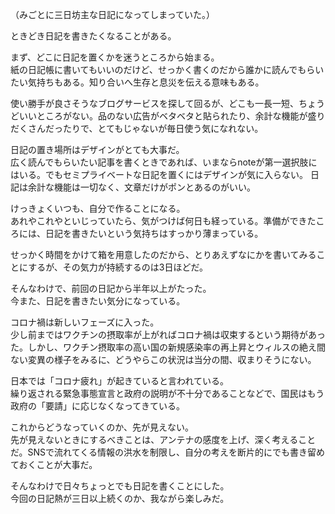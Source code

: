 （みごとに三日坊主な日記になってしまっていた。）

ときどき日記を書きたくなることがある。

まず、どこに日記を置くかを迷うところから始まる。  
紙の日記帳に書いてもいいのだけど、せっかく書くのだから誰かに読んでもらいたい気持ちもある。知り合いへ生存と息災を伝える意味もある。

使い勝手が良さそうなブログサービスを探して回るが、どこも一長一短、ちょうどいいところがない。品のない広告がベタベタと貼られたり、余計な機能が盛りだくさんだったりで、とてもじゃないが毎日使う気になれない。

日記の置き場所はデザインがとても大事だ。  
広く読んでもらいたい記事を書くときであれば、いまならnoteが第一選択肢にはいる。でもセミプライベートな日記を置くにはデザインが気に入らない。
日記は余計な機能は一切なく、文章だけがポンとあるのがいい。

けっきょくいつも、自分で作ることになる。  
あれやこれやといじっていたら、気がつけば何日も経っている。準備ができたころには、日記を書きたいという気持ちはすっかり薄まっている。

せっかく時間をかけて箱を用意したのだから、とりあえずなにかを書いてみることにするが、その気力が持続するのは3日ほどだ。

そんなわけで、前回の日記から半年以上がたった。  
今また、日記を書きたい気分になっている。

コロナ禍は新しいフェーズに入った。  
少し前まではワクチンの摂取率が上がればコロナ禍は収束するという期待があった。しかし、ワクチン摂取率の高い国の新規感染率の再上昇とウィルスの絶え間ない変異の様子をみるに、どうやらこの状況は当分の間、収まりそうにない。

日本では「コロナ疲れ」が起きていると言われている。  
繰り返される緊急事態宣言と政府の説明が不十分であることなどで、国民はもう政府の「要請」に応じなくなってきている。

これからどうなっていくのか、先が見えない。  
先が見えないときにするべきことは、アンテナの感度を上げ、深く考えることだ。SNSで流れてくる情報の洪水を制限し、自分の考えを断片的にでも書き留めておくことが大事だ。

そんなわけで日々ちょっとでも日記を書くことにした。  
今回の日記熱が三日以上続くのか、我ながら楽しみだ。
